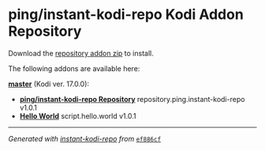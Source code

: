 # ping/instant-kodi-repo Kodi Addon Repository

Download the [repository addon zip](master/datadir/repository.ping.instant-kodi-repo/repository.ping.instant-kodi-repo-1.0.1.zip) to install.

The following addons are available here:

[__master__](master/addons.xml) (Kodi ver. 17.0.0):

- [__ping/instant-kodi-repo Repository__](master/datadir/repository.ping.instant-kodi-repo/repository.ping.instant-kodi-repo-1.0.1.zip) repository.ping.instant-kodi-repo v1.0.1
- [__Hello World__](master/datadir/script.hello.world/script.hello.world-1.0.1.zip) script.hello.world v1.0.1

----
_Generated with [instant-kodi-repo](https://github.com/ping/instant-kodi-repo/) from_ [``ef886cf``](https://github.com/ping/instant-kodi-repo/commit/ef886cfbd5868df10d1227d6972b3a3c159d3ab7)

